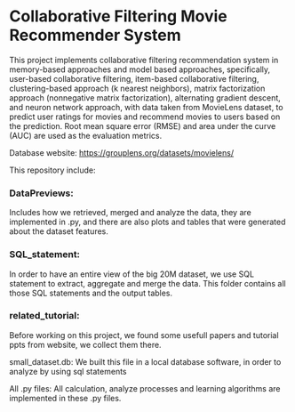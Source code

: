 Collaborative Filtering Movie Recommender System
================================================


This project implements collaborative filtering recommendation system in memory-based approaches and model based approaches, specifically, user-based collaborative filtering, item-based collaborative filtering, clustering-based approach (k nearest neighbors), matrix factorization approach (nonnegative matrix factorization), alternating gradient descent, and neuron network approach, with data taken from MovieLens dataset, to predict user ratings for movies and recommend movies to users based on the prediction. Root mean square error (RMSE) and area under the curve (AUC) are used as the evaluation metrics.

Database website: https://grouplens.org/datasets/movielens/

This repository include:

### DataPreviews: 
Includes how we retrieved, merged and analyze the data, they are implemented in .py, and there are also plots and tables that were generated about the dataset features.

### SQL_statement: 
In order to have an entire view of the big 20M dataset, we use SQL statement to extract, aggregate and merge the data. This folder contains all those SQL statements and the output tables.

### related_tutorial: 
Before working on this project, we found some usefull papers and tutorial ppts from website, we collect them there.

small_dataset.db: We built this file in a local database software, in order to analyze by using sql statements

All .py files: All calculation, analyze processes and learning algorithms are implemented in these .py files.

